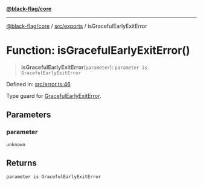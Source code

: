 [**@black-flag/core**](../../../README.md)

***

[@black-flag/core](../../../README.md) / [src/exports](../README.md) / isGracefulEarlyExitError

# Function: isGracefulEarlyExitError()

> **isGracefulEarlyExitError**(`parameter`): `parameter is GracefulEarlyExitError`

Defined in: [src/error.ts:46](https://github.com/Xunnamius/black-flag/blob/dca16a7cbf43b7d8428fc9b34cc49fc69b7b6672/src/error.ts#L46)

Type guard for [GracefulEarlyExitError](../classes/GracefulEarlyExitError.md).

## Parameters

### parameter

`unknown`

## Returns

`parameter is GracefulEarlyExitError`
